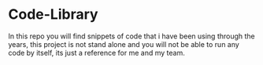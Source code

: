 # Code-Library
In this repo you will find snippets of code that i have been using through the years, this project is not stand alone and you will not be able to run any code by itself, its just a reference for me and my team.

